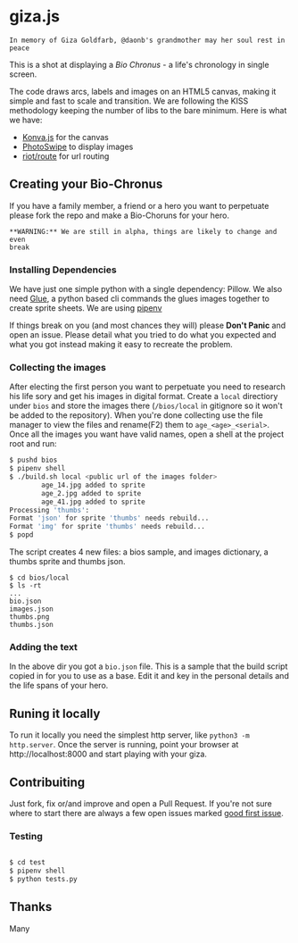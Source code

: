# giza.js

    In memory of Giza Goldfarb, @daonb's grandmother may her soul rest in peace

This is a shot at displaying a *Bio Chronus* - a life's chronology in
single screen.

The code draws arcs, labels and images on an HTML5 canvas, making it simple and
fast to scale and transition. We are following the KISS methodology keeping 
the number of libs to the bare minimum. Here is what we have:

- [Konva.js](https://github.com/daonb/konva) for the canvas 
- [PhotoSwipe](https://github.com/dimsemenov/PhotoSwipe) to display images
- [riot/route](https://github.com/riot/route) for url routing


## Creating your Bio-Chronus

If you have a family member, a friend or a hero you want to perpetuate please
fork the repo and make a Bio-Choruns for your hero.
   
    **WARNING:** We are still in alpha, things are likely to change and even
    break

### Installing Dependencies

We have just one simple python with a single dependency: Pillow. We also need
[Glue](), a python based cli commands the glues images together to create sprite
sheets. We are using [pipenv](https://docs.pipenv.org/)

If things break on you (and most chances they will) please **Don't Panic**
and open an issue.  Please detail what you tried to do what you expected 
and what you got instead making it easy to recreate the problem.


### Collecting the images

After electing the first person you want to perpetuate you need to research 
his life sory and get his images in digital format. Create a `local` directiory
under `bios` and store the images there (`/bios/local` in gitignore so it
won't be added to the repository).  When you're done collecting use
the file manager to view the files and rename(F2) them to `age_<age>_<serial>`.
Once all the images you want have valid names, open a shell at the project
root and run:

```bash
$ pushd bios
$ pipenv shell
$ ./build.sh local <public url of the images folder>
		age_14.jpg added to sprite
		age_2.jpg added to sprite
		age_41.jpg added to sprite
Processing 'thumbs':
Format 'json' for sprite 'thumbs' needs rebuild...
Format 'img' for sprite 'thumbs' needs rebuild...
$ popd
```

The script creates 4 new files: a bios sample, and images dictionary,
a thumbs sprite and thumbs json.

```
$ cd bios/local
$ ls -rt
...
bio.json
images.json
thumbs.png
thumbs.json
```

### Adding the text

In the above dir you got a `bio.json` file. This is a sample that the build
script copied in for you to use as a base. Edit it and key in the personal details
and the life spans of your hero.

## Runing it locally

To run it locally you need the simplest http server, like 
`python3 -m http.server`. Once the server is running, point your browser 
at http://localhost:8000 and start playing with your giza.

## Contribuiting

Just fork, fix or/and improve and open a Pull Request. If you're not sure where to
start there are always a few open issues marked [good first
issue](https://github.com/daonb/biochronus/labels/good%20first%20issue).

### Testing

```bash

$ cd test
$ pipenv shell
$ python tests.py
```
## Thanks

Many 
